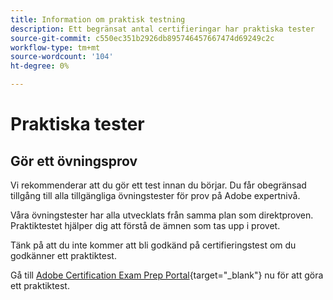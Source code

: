```yaml
---
title: Information om praktisk testning
description: Ett begränsat antal certifieringar har praktiska tester
source-git-commit: c550ec351b2926db895746457667474d69249c2c
workflow-type: tm+mt
source-wordcount: '104'
ht-degree: 0%

---
```



# Praktiska tester

## Gör ett övningsprov

Vi rekommenderar att du gör ett test innan du börjar. Du får obegränsad tillgång till alla tillgängliga övningstester för prov på Adobe expertnivå.

Våra övningstester har alla utvecklats från samma plan som direktproven. Praktiktestet hjälper dig att förstå de ämnen som tas upp i provet.

Tänk på att du inte kommer att bli godkänd på certifieringstest om du godkänner ett praktiktest.

Gå till [Adobe Certification Exam Prep Portal](https://www.certmetrics.com/adobe/candidate/gmetrix_sso.aspx){target="_blank"} nu för att göra ett praktiktest.